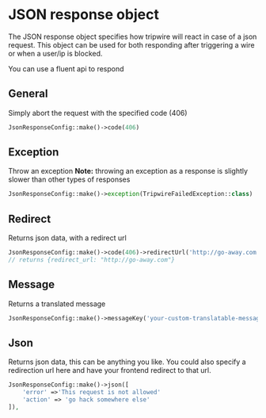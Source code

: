 # JSON response object

The JSON response object specifies how tripwire will react in case of a json request. 
This object can be used for both responding after triggering a wire or when a user/ip is blocked.

You can use a fluent api to respond

## General
Simply abort the request with the specified code (406)
```php
JsonResponseConfig::make()->code(406)
```

## Exception
Throw an exception
**Note:** throwing an exception as a response is slightly slower than other types of responses
```php
JsonResponseConfig::make()->exception(TripwireFailedException::class)
```

## Redirect
Returns json data, with a redirect url
```php
JsonResponseConfig::make()->code(406)->redirectUrl('http://go-away.com'),
// returns {redirect_url: "http://go-away.com"}
```

## Message
Returns a translated message
```php
JsonResponseConfig::make()->messageKey('your-custom-translatable-message-key')
```

## Json
Returns json data, this can be anything you like.
You could also specify a redirection url here and have your frontend redirect to that url.
```php
JsonResponseConfig::make()->json([
    'error' =>'This request is not allowed'
    'action' => 'go hack somewhere else'
]),
```
